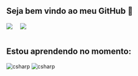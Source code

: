 ## Seja bem vindo ao meu GitHub 👋

<div>
  <img align="center" class="img" src="https://github-readme-stats.vercel.app/api/top-langs/?username=Abnersampf&layout=donut&theme=github_dark" />
  &nbsp;&nbsp;&nbsp;
  <img align="center" class="img" src="https://github-readme-stats-github-dark.vercel.app/api?username=Abnersampf&show_icons=true&theme=github_dark" />
</div>
<br>
<h5>
  
  ## Estou aprendendo no momento:
</h5>

<div style="display: inline_block">
<img align="center" alt="csharp" src="https://img.shields.io/badge/C%23-239120?style=for-the-badge&logo=c-sharp&logoColor=white" />
<img align="center" alt="csharp" src="https://img.shields.io/badge/.NET-5C2D91?style=for-the-badge&logo=.net&logoColor=white" />
</div>
